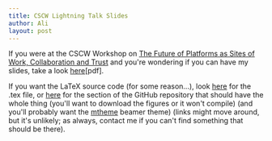 ```yaml
---
title: CSCW Lightning Talk Slides
author: Ali
layout: post
---
```

If you were at the CSCW Workshop on
[The Future of Platforms as Sites of Work, Collaboration and Trust][link]
and you're wondering if you can have my slides, take a look
[here][slidesPDF][pdf].

If you want the LaTeX source code (for some reason...), look
[here][tex] for the .tex file, or
[here][source] for the section of the GitHub repository that should have the whole thing
(you'll want to download the figures or it won't compile)
(and you'll probably want the [mtheme][] beamer theme)
(links might move around, but it's unlikely;
as always, contact me if you can't find something that should be there).


[link]: //futureofplatforms.wordpress.com/
[slidesPDF]: /media/presentations/ali_alkhatib_cscw_workshop.pdf
[tex]: /media/presentations/ali_alkhatib_cscw_workshop.tex
[source]: //github.com/alialkhatib/alialkhatib.github.io/tree/master/media/presentations/cscw2016workshop
[mtheme]: //github.com/matze/mtheme